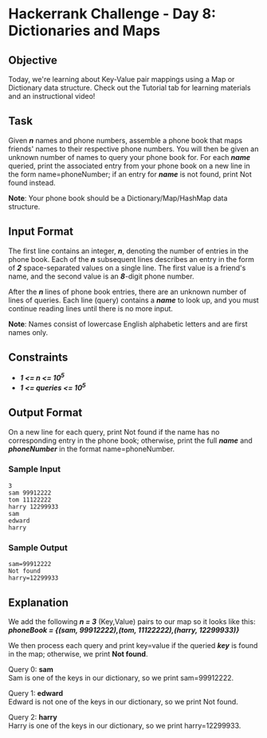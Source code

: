 # Hackerrank Challenge - Day 8: Dictionaries and Maps

## Objective
Today, we're learning about Key-Value pair mappings using a Map or Dictionary data structure. Check out the Tutorial tab for learning materials and an instructional video!

## Task
Given **_n_** names and phone numbers, assemble a phone book that maps friends' names to their respective phone numbers. You will then be given an unknown number of names to query your phone book for. For each **_name_** queried, print the associated entry from your phone book on a new line in the form name=phoneNumber; if an entry for **_name_** is not found, print Not found instead.

**Note**: Your phone book should be a Dictionary/Map/HashMap data structure.

## Input Format

The first line contains an integer, **_n_**, denoting the number of entries in the phone book.
Each of the **_n_** subsequent lines describes an entry in the form of **_2_** space-separated values on a single line. The first value is a friend's name, and the second value is an **_8_**-digit phone number.

After the **_n_** lines of phone book entries, there are an unknown number of lines of queries. Each line (query) contains a **_name_** to look up, and you must continue reading lines until there is no more input.

**Note**: Names consist of lowercase English alphabetic letters and are first names only.

## Constraints

* **_1 <= n <= 10<sup>5</sup>_**
* **_1 <= queries <= 10<sup>5</sup>_**
## Output Format

On a new line for each query, print Not found if the name has no corresponding entry in the phone book; otherwise,
print the full **_name_** and **_phoneNumber_** in the format name=phoneNumber.

### Sample Input
```
3
sam 99912222
tom 11122222
harry 12299933
sam
edward
harry
```
### Sample Output
```
sam=99912222
Not found
harry=12299933
```
## Explanation

We add the following **_n = 3_** (Key,Value) pairs to our map so it looks like this: <br/>
**_phoneBook = {(sam, 99912222),(tom, 11122222),(harry, 12299933)}_**


We then process each query and print key=value if the queried **_key_** is found in the map; otherwise, we print **Not found**.

Query 0: **sam** <br/>
Sam is one of the keys in our dictionary, so we print sam=99912222.

Query 1: **edward** <br/>
Edward is not one of the keys in our dictionary, so we print Not found.

Query 2: **harry** <br/>
Harry is one of the keys in our dictionary, so we print harry=12299933.
